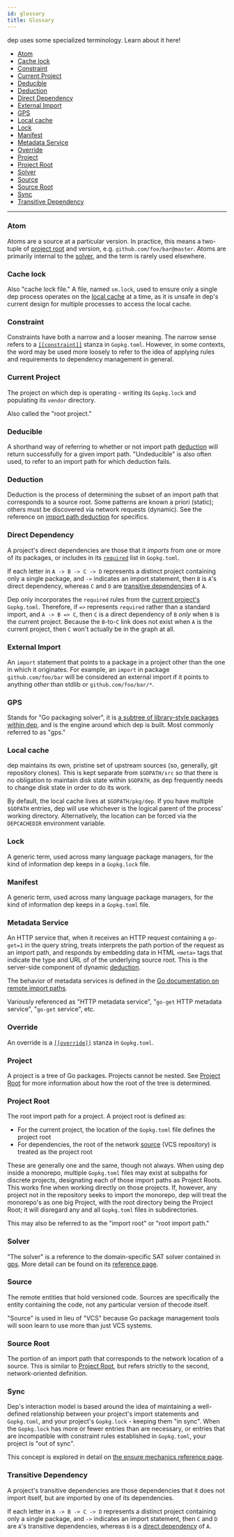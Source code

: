 ```yaml
---
id: glossary
title: Glossary
---
```

dep uses some specialized terminology. Learn about it here!

* [Atom](#atom)
* [Cache lock](#cache-lock)
* [Constraint](#constraint)
* [Current Project](#current-project)
* [Deducible](#deducible)
* [Deduction](#deduction)
* [Direct Dependency](#direct-dependency)
* [External Import](#external-import)
* [GPS](#gps)
* [Local cache](#local-cache)
* [Lock](#lock)
* [Manifest](#manifest)
* [Metadata Service](#metadata-service)
* [Override](#override)
* [Project](#project)
* [Project Root](#project-root)
* [Solver](#solver)
* [Source](#source)
* [Source Root](#source-root)
* [Sync](#sync)
* [Transitive Dependency](#transitive-dependency)

* * *

### Atom

Atoms are a source at a particular version. In practice, this means a two-tuple of [project root](#project-root) and version, e.g. `github.com/foo/bar@master`. Atoms are primarily internal to the [solver](#solver), and the term is rarely used elsewhere.

### Cache lock

Also "cache lock file." A file, named `sm.lock`, used to ensure only a single dep process operates on the [local cache](#local-cache) at a time, as it is unsafe in dep's current design for multiple processes to access the local cache.

### Constraint

Constraints have both a narrow and a looser meaning. The narrow sense refers to a [`[[constraint]]`](Gopkg.toml.md#constraint) stanza in `Gopkg.toml`. However, in some contexts, the word may be used more loosely to refer to the idea of applying rules and requirements to dependency management in general.

### Current Project

The project on which dep is operating - writing its `Gopkg.lock` and populating its `vendor` directory.

Also called the "root project."

### Deducible

A shorthand way of referring to whether or not import path [deduction](#deduction) will return successfully for a given import path. "Undeducible" is also often used, to refer to an import path for which deduction fails.

### Deduction

Deduction is the process of determining the subset of an import path that corresponds to a source root. Some patterns are known a priori (static); others must be discovered via network requests (dynamic). See the reference on [import path deduction](deduction.md) for specifics.

### Direct Dependency

A project's direct dependencies are those that it *imports* from one or more of its packages, or includes in its [`required`](Gopkg.toml.md#required) list in `Gopkg.toml`.

If each letter in `A -> B -> C -> D` represents a distinct project containing only a single package, and `->` indicates an import statement, then `B` is `A`'s direct dependency, whereas `C` and `D` are [transitive dependencies](#transitive-dependency) of `A`.

Dep only incorporates the `required` rules from the [current project's](#current-project) `Gopkg.toml`. Therefore, if `=>` represents `required` rather than a standard import, and `A -> B => C`, then `C` is a direct dependency of `B` *only* when `B` is the current project. Because the `B`-to-`C` link does not exist when `A` is the current project, then `C` won't actually be in the graph at all.

### External Import

An `import` statement that points to a package in a project other than the one in which it originates. For example, an `import` in package `github.com/foo/bar` will be considered an external import if it points to anything *other* than stdlib or `github.com/foo/bar/*`.

### GPS

Stands for "Go packaging solver", it is [a subtree of library-style packages within dep](https://godoc.org/github.com/golang/dep/gps), and is the engine around which dep is built. Most commonly referred to as "gps."

### Local cache

dep maintains its own, pristine set of upstream sources (so, generally, git repository clones). This is kept separate from `$GOPATH/src` so that there is no obligation to maintain disk state within `$GOPATH`, as dep frequently needs to change disk state in order to do its work.

By default, the local cache lives at `$GOPATH/pkg/dep`. If you have multiple `$GOPATH` entries, dep will use whichever is the logical parent of the process' working directory. Alternatively, the location can be forced via the `DEPCACHEDIR` environment variable.

### Lock

A generic term, used across many language package managers, for the kind of information dep keeps in a `Gopkg.lock` file.

### Manifest

A generic term, used across many language package managers, for the kind of information dep keeps in a `Gopkg.toml` file.

### Metadata Service

An HTTP service that, when it receives an HTTP request containing a `go-get=1` in the query string, treats interprets the path portion of the request as an import path, and responds by embedding data in HTML `<meta>` tags that indicate the type and URL of of the underlying source root. This is the server-side component of dynamic [deduction](#deduction).

The behavior of metadata services is defined in the [Go documentation on remote import paths](https://golang.org/cmd/go/#hdr-Remote_import_paths).

Variously referenced as "HTTP metadata service", "`go-get` HTTP metadata service", "`go-get` service", etc.

### Override

An override is a [`[[override]]`](Gopkg.toml.md#override) stanza in `Gopkg.toml`.

### Project

A project is a tree of Go packages. Projects cannot be nested. See [Project Root](#project-root) for more information about how the root of the tree is determined.

### Project Root

The root import path for a project. A project root is defined as:

* For the current project, the location of the `Gopkg.toml` file defines the project root
* For dependencies, the root of the network [source](#source) (VCS repository) is treated as the project root

These are generally one and the same, though not always. When using dep inside a monorepo, multiple `Gopkg.toml` files may exist at subpaths for discrete projects, designating each of those import paths as Project Roots. This works fine when working directly on those projects. If, however, any project not in the repository seeks to import the monorepo, dep will treat the monorepo's as one big Project, with the root directory being the Project Root; it will disregard any and all `Gopkg.toml` files in subdirectories.

This may also be referred to as the "import root" or "root import path."

### Solver

"The solver" is a reference to the domain-specific SAT solver contained in [gps](#gps). More detail can be found on its [reference page](the-solver.md).

### Source

The remote entities that hold versioned code. Sources are specifically the entity containing the code, not any particular version of thecode itself.

"Source" is used in lieu of "VCS" because Go package management tools will soon learn to use more than just VCS systems.

### Source Root

The portion of an import path that corresponds to the network location of a source. This is similar to [Project Root](#project-root), but refers strictly to the second, network-oriented definition.

### Sync

Dep's interaction model is based around the idea of maintaining a well-defined relationship between your project's import statements and `Gopkg.toml`, and your project's `Gopkg.lock` - keeping them "in sync". When the `Gopkg.lock` has more or fewer entries than are necessary, or entries that are incompatible with constraint rules established in `Gopkg.toml`, your project is "out of sync".

This concept is explored in detail on [the ensure mechanics reference page](ensure-mechanics.md#staying-in-sync).

### Transitive Dependency

A project's transitive dependencies are those dependencies that it does not import itself, but are imported by one of its dependencies.

If each letter in `A -> B -> C -> D` represents a distinct project containing only a single package, and `->` indicates an import statement, then `C` and `D` are `A`'s transitive dependencies, whereas `B` is a [direct dependency](#transitive-dependency) of `A`.